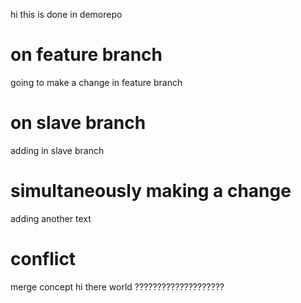 hi this is done in demorepo


# on feature branch
going to make a change in feature branch


# on slave branch

adding in slave branch

# simultaneously making a change
adding another text

# conflict

merge concept
hi there world ????????????????????
